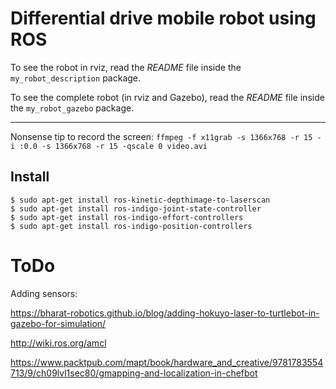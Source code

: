 # Differential drive mobile robot using ROS

To see the robot in rviz, read the _README_ file inside the `my_robot_description` package.

To see the complete robot (in rviz and Gazebo), read the _README_ file inside the `my_robot_gazebo` package.

----

Nonsense tip to record the screen: `ffmpeg -f x11grab -s 1366x768 -r 15 -i :0.0 -s 1366x768 -r 15 -qscale 0 video.avi`

## Install

```
$ sudo apt-get install ros-kinetic-depthimage-to-laserscan
$ sudo apt-get install ros-indigo-joint-state-controller
$ sudo apt-get install ros-indigo-effort-controllers
$ sudo apt-get install ros-indigo-position-controllers
```

# ToDo

Adding sensors:

https://bharat-robotics.github.io/blog/adding-hokuyo-laser-to-turtlebot-in-gazebo-for-simulation/

http://wiki.ros.org/amcl

https://www.packtpub.com/mapt/book/hardware_and_creative/9781783554713/9/ch09lvl1sec80/gmapping-and-localization-in-chefbot